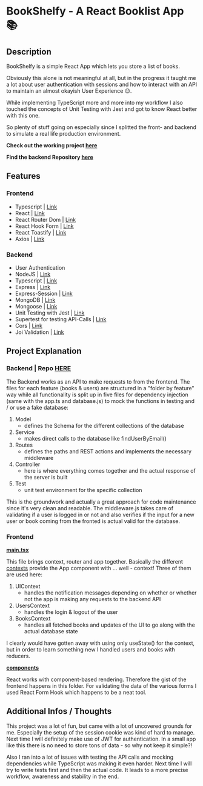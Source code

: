 # BookShelfy - A React Booklist App :books:

## Description

BookShelfy is a simple React App which lets you store a list of books.

Obviously this alone is not meaningful at all, but in the progress it taught me a lot about user authentication with sessions and how to interact with an API to maintain an almost okayish User Experience :wink:.

While implementing TypeScript more and more into my workflow I also touched the concepts of Unit Testing with Jest and got to know React better with this one.

So plenty of stuff going on especially since I splitted the front- and backend to simulate a real life production environment.

**Check out the working project [here](https://booklist-frontend.vercel.app/)**

**Find the backend Repository [here](https://github.com/henritielscher/bookshelvy-back)**

## Features

### Frontend

-   Typescript | [Link](https://www.typescriptlang.org/)
-   React | [Link](https://reactjs.org/)
-   React Router Dom | [Link](https://react-hook-form.com/)
-   React Hook Form | [Link](https://reactrouter.com/)
-   React Toastify | [Link](https://fkhadra.github.io/react-toastify/introduction/)
-   Axios | [Link](https://axios-http.com/)

### Backend

-   User Authentication
-   NodeJS | [Link](https://nodejs.dev/)
-   Typescript | [Link](https://www.typescriptlang.org/)
-   Express | [Link](https://expressjs.com/)
-   Express-Session | [Link](https://www.npmjs.com/package/express-session)
-   MongoDB | [Link](https://www.mongodb.com/)
-   Mongoose | [Link](https://mongoosejs.com/)
-   Unit Testing with Jest | [Link](https://jestjs.io/)
-   Supertest for testing API-Calls | [Link](https://www.npmjs.com/package/supertest)
-   Cors | [Link](https://www.npmjs.com/package/cors)
-   Joi Validation | [Link](https://joi.dev/api/?v=17.6.0)

## Project Explanation

### Backend | Repo [HERE]()

The Backend works as an API to make requests to from the frontend. The files for each feature (books & users) are structured in a "folder by feature" way while all functionality is split up in five files for dependency injection (same with the app.ts and database.js) to mock the functions in testing and / or use a fake database:

1. Model
    - defines the Schema for the different collections of the database
2. Service
    - makes direct calls to the database like findUserByEmail()
3. Routes
    - defines the paths and REST actions and implements the necessary middleware
4. Controller
    - here is where everything comes together and the actual response of the server is built
5. Test
    - unit test environment for the specific collection

This is the groundwork and actually a great approach for code maintenance since it's very clean and readable. The middleware.js takes care of validating if a user is logged in or not and also verifies if the input for a new user or book coming from the fronted is actual valid for the database.

### Frontend

**[main.tsx](./src/main.tsx)**

This file brings context, router and app together.
Basically the different [contexts](./src/context/) provide the App component with ... well - context! Three of them are used here:

1. UIContext
    - handles the notification messages depending on whether or whether not the app is making any requests to the backend API
2. UsersContext
    - handles the login & logout of the user
3. BooksContext
    - handles all fetched books and updates of the UI to go along with the actual database state

I clearly would have gotten away with using only useState() for the context, but in order to learn something new I handled users and books with reducers.

**[components](./src/components/)**

React works with component-based rendering. Therefore the gist of the frontend happens in this folder. For validating the data of the various forms I used React Form Hook which happens to be a neat tool.

## Additional Infos / Thoughts

This project was a lot of fun, but came with a lot of uncovered grounds for me. Especially the setup of the session cookie was kind of hard to manage. Next time I will definitely make use of JWT for authentication. In a small app like this there is no need to store tons of data - so why not keep it simple?!

Also I ran into a lot of issues with testing the API calls and mocking dependencies while TypeScript was making it even harder. Next time I will try to write tests first and then the actual code. It leads to a more precise workflow, awareness and stability in the end.
